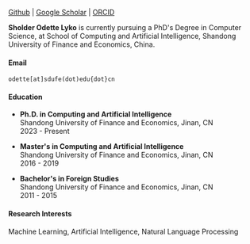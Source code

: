 [Github](https://github.com/sholderlyko) | [Google Scholar](https://scholar.google.com/citations?user=XRYhehIAAAAJ&hl=en) | [ORCID](https://orcid.org/0009-0005-4488-2417)

**Sholder Odette Lyko** is currently pursuing a PhD's Degree in Computer Science, at School of Computing and Artificial Intelligence, Shandong University of Finance and Economics, China.

#### Email
`odette[at]sdufe(dot)edu{dot}cn`

#### Education

- **Ph.D. in Computing and Artificial Intelligence**  
  Shandong University of Finance and Economics, Jinan, CN  
  2023 - Present

- **Master's in Computing and Artificial Intelligence**  
  Shandong University of Finance and Economics, Jinan, CN  
  2016 - 2019

- **Bachelor's in Foreign Studies**  
  Shandong University of Finance and Economics, Jinan, CN  
  2011 - 2015

#### Research Interests
Machine Learning, Artificial Intelligence, Natural Language Processing

